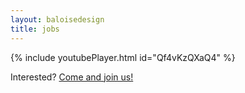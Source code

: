 ```yaml
---
layout: baloisedesign
title: jobs
---
```

<div></div>

{% include youtubePlayer.html id="Qf4vKzQXaQ4" %}

<bal-heading level="h3" space="bottom">Interested?</bal-heading>
<bal-text><a href="https://www.baloise.com/en/jobs.html">Come and join us!</a></bal-text>

